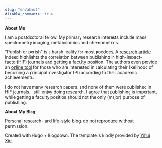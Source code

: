 ```yaml
---
slug: "en/about"
disable_comments: true
---
```

**About Me**

I am a postdoctoral fellow. My primary research interests include mass spectrometry imaging, metabolomics and chemometrics. 

"Publish or perish" is a harsh reality for most pocdocs. A [research article](http://www.cell.com/current-biology/abstract/S0960-9822(14)00477-1) indeed highlights the correlation between publishing in high-impact-factor(HIF) journals and getting a faculty position. The authors even provide an [online tool](http://www.pipredictor.com) for those who are interested in calculating their likelihood of becoming a principal investigator (PI) according to their academic achievements.   


I do not have many research papers, and none of them were published in HIF journals. I still enjoy doing research. I agree that publishing is important, while getting a faculty position should not the only (major) purpose of publishing. 

**About My Blog** 

Personal research- and life-style blog, do not reproduce without permission.      

Created with Hugo + Blogdown. The template is kindly provided by [Yihui Xie](https://yihui.name).

 
